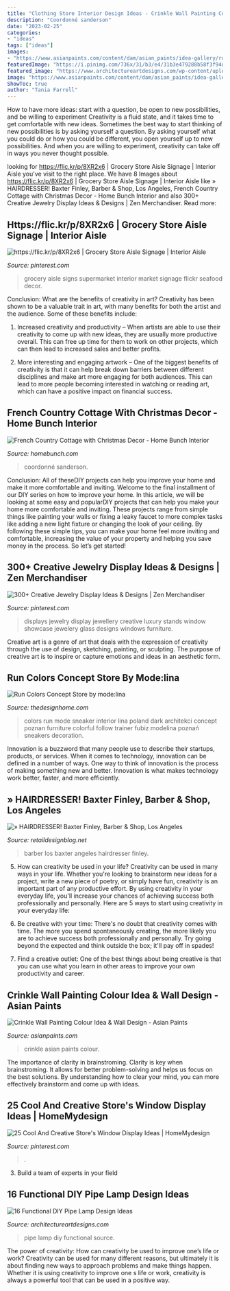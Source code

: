 ```yaml
---
title: "Clothing Store Interior Design Ideas - Crinkle Wall Painting Colour Idea &amp; Wall Design"
description: "Coordonné sanderson"
date: "2023-02-25"
categories:
- "ideas"
tags: ["ideas"]
images:
- "https://www.asianpaints.com/content/dam/asian_paints/idea-gallery/royale-play-crinkle-asian-paints.jpg"
featuredImage: "https://i.pinimg.com/736x/31/b3/e4/31b3e479288b58f3f94dd3226dfdca3b.jpg"
featured_image: "https://www.architectureartdesigns.com/wp-content/uploads/2015/07/108.jpg"
image: "https://www.asianpaints.com/content/dam/asian_paints/idea-gallery/royale-play-crinkle-asian-paints.jpg"
ShowToc: true
author: "Tania Farrell"
---
```



How to have more ideas: start with a question, be open to new possibilities, and be willing to experiment
Creativity is a fluid state, and it takes time to get comfortable with new ideas. Sometimes the best way to start thinking of new possibilities is by asking yourself a question. By asking yourself what you could do or how you could be different, you open yourself up to new possibilities. And when you are willing to experiment, creativity can take off in ways you never thought possible.

	

		
looking for https://flic.kr/p/8XR2x6 | Grocery Store Aisle Signage | Interior Aisle you've visit to the right place. We have 8 Images about https://flic.kr/p/8XR2x6 | Grocery Store Aisle Signage | Interior Aisle like » HAIRDRESSER! Baxter Finley, Barber &amp; Shop, Los Angeles, French Country Cottage with Christmas Decor - Home Bunch Interior and also 300+ Creative Jewelry Display Ideas &amp; Designs | Zen Merchandiser. Read more:
		
    
## Https://flic.kr/p/8XR2x6 | Grocery Store Aisle Signage | Interior Aisle

<img loading=lazy src="https://i.pinimg.com/736x/d4/83/06/d48306057c2f98cf81d51a311d687732--color-pallets-grocery-store.jpg" onerror="this.onerror=null;this.src='https://tse1.mm.bing.net/th?id=OIP.BjpInlEQ8aLma6zzgrnpNQHaJ3&amp;pid=15.1';" alt="https://flic.kr/p/8XR2x6 | Grocery Store Aisle Signage | Interior Aisle">

_Source: pinterest.com_

>grocery aisle signs supermarket interior market signage flickr seafood decor. 

	

Conclusion: What are the benefits of creativity in art?
Creativity has been shown to be a valuable trait in art, with many benefits for both the artist and the audience. Some of these benefits include:
1. Increased creativity and productivity – When artists are able to use their creativity to come up with new ideas, they are usually more productive overall. This can free up time for them to work on other projects, which can then lead to increased sales and better profits.

2. More interesting and engaging artwork – One of the biggest benefits of creativity is that it can help break down barriers between different disciplines and make art more engaging for both audiences. This can lead to more people becoming interested in watching or reading art, which can have a positive impact on financial success.


    
## French Country Cottage With Christmas Decor - Home Bunch Interior

<img loading=lazy src="https://www.homebunch.com/wp-content/uploads/French-Bedroom-Design.jpg" onerror="this.onerror=null;this.src='https://tse3.mm.bing.net/th?id=OIP.7H5TrRCrvcV3qdLmcsQi5wHaKx&amp;pid=15.1';" alt="French Country Cottage with Christmas Decor - Home Bunch Interior">

_Source: homebunch.com_

>coordonné sanderson. 

	

Conclusion: All of theseDIY projects can help you improve your home and make it more comfortable and inviting.
Welcome to the final installment of our DIY series on how to improve your home. In this article, we will be looking at some easy and popularDIY projects that can help you make your home more comfortable and inviting. These projects range from simple things like painting your walls or fixing a leaky faucet to more complex tasks like adding a new light fixture or changing the look of your ceiling. By following these simple tips, you can make your home feel more inviting and comfortable, increasing the value of your property and helping you save money in the process. So let’s get started!

    
## 300+ Creative Jewelry Display Ideas &amp; Designs | Zen Merchandiser

<img loading=lazy src="https://i.pinimg.com/736x/31/b3/e4/31b3e479288b58f3f94dd3226dfdca3b.jpg" onerror="this.onerror=null;this.src='https://tse4.mm.bing.net/th?id=OIP.1tCD3HC5pqBreX9ioJvwSwHaF2&amp;pid=15.1';" alt="300+ Creative Jewelry Display Ideas &amp; Designs | Zen Merchandiser">

_Source: pinterest.com_

>displays jewelry display jewellery creative luxury stands window showcase jewelery glass designs windows furniture. 

	

Creative art is a genre of art that deals with the expression of creativity through the use of design, sketching, painting, or sculpting. The purpose of creative art is to inspire or capture emotions and ideas in an aesthetic form.

    
## Run Colors Concept Store By Mode:lina

<img loading=lazy src="http://thedesignhome.com/wp-content/uploads/2013/11/run-colors-7.jpg" onerror="this.onerror=null;this.src='https://tse1.mm.bing.net/th?id=OIP.ZM0zLPSLDYFx0mrrHIoE1QHaE8&amp;pid=15.1';" alt="Run Colors Concept Store by mode:lina">

_Source: thedesignhome.com_

>colors run mode sneaker interior lina poland dark architekci concept poznan furniture colorful follow trainer fubiz modelina poznań sneakers decoration. 

	

Innovation is a buzzword that many people use to describe their startups, products, or services. When it comes to technology, innovation can be defined in a number of ways. One way to think of innovation is the process of making something new and better. Innovation is what makes technology work better, faster, and more efficiently.

    
## » HAIRDRESSER! Baxter Finley, Barber &amp; Shop, Los Angeles

<img loading=lazy src="https://retaildesignblog.net/wp-content/uploads/2012/04/Baxter-Finley-Barber-Shop-Los-Angeles-04.jpg" onerror="this.onerror=null;this.src='https://tse3.mm.bing.net/th?id=OIP.gAGdNS2ZMfjVuEQI2f3BUQHaE8&amp;pid=15.1';" alt="» HAIRDRESSER! Baxter Finley, Barber &amp; Shop, Los Angeles">

_Source: retaildesignblog.net_

>barber los baxter angeles hairdresser finley. 

	

5. How can creativity be used in your life?
Creativity can be used in many ways in your life. Whether you're looking to brainstorm new ideas for a project, write a new piece of poetry, or simply have fun, creativity is an important part of any productive effort. By using creativity in your everyday life, you'll increase your chances of achieving success both professionally and personally. Here are 5 ways to start using creativity in your everyday life:
1. Be creative with your time: There's no doubt that creativity comes with time. The more you spend spontaneously creating, the more likely you are to achieve success both professionally and personally. Try going beyond the expected and think outside the box; it'll pay off in spades!

2. Find a creative outlet: One of the best things about being creative is that you can use what you learn in other areas to improve your own productivity and career.

    
## Crinkle Wall Painting Colour Idea &amp; Wall Design - Asian Paints

<img loading=lazy src="https://www.asianpaints.com/content/dam/asian_paints/idea-gallery/royale-play-crinkle-asian-paints.jpg" onerror="this.onerror=null;this.src='https://tse4.mm.bing.net/th?id=OIP.nD7CRVlrYoV9Y2Dgzeo9_AHaFA&amp;pid=15.1';" alt="Crinkle Wall Painting Colour Idea &amp; Wall Design - Asian Paints">

_Source: asianpaints.com_

>crinkle asian paints colour. 

	

The importance of clarity in brainstroming.
Clarity is key when brainstroming. It allows for better problem-solving and helps us focus on the best solutions. By understanding how to clear your mind, you can more effectively brainstorm and come up with ideas.

    
## 25 Cool And Creative Store&#039;s Window Display Ideas | HomeMydesign

<img loading=lazy src="https://i.pinimg.com/736x/16/66/e9/1666e911fc3060ffa7213fbc3107f954.jpg" onerror="this.onerror=null;this.src='https://tse1.mm.bing.net/th?id=OIP.mGRZxVApe6BMRuFCB9p-xgHaJ4&amp;pid=15.1';" alt="25 Cool And Creative Store&#039;s Window Display Ideas | HomeMydesign">

_Source: pinterest.com_

>. 

	

3. Build a team of experts in your field 

    
## 16 Functional DIY Pipe Lamp Design Ideas

<img loading=lazy src="https://www.architectureartdesigns.com/wp-content/uploads/2015/07/108.jpg" onerror="this.onerror=null;this.src='https://tse1.mm.bing.net/th?id=OIP.613e3NWjDCEPwrpyLY-wbwHaNK&amp;pid=15.1';" alt="16 Functional DIY Pipe Lamp Design Ideas">

_Source: architectureartdesigns.com_

>pipe lamp diy functional source. 

	

The power of creativity: How can creativity be used to improve one’s life or work?
Creativity can be used for many different reasons, but ultimately it is about finding new ways to approach problems and make things happen. Whether it is using creativity to improve one s life or work, creativity is always a powerful tool that can be used in a positive way.

